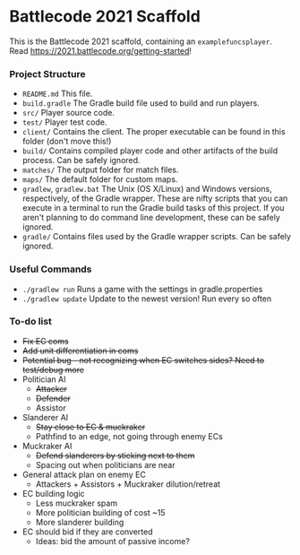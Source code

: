 # Battlecode 2021 Scaffold

This is the Battlecode 2021 scaffold, containing an `examplefuncsplayer`. Read https://2021.battlecode.org/getting-started!

### Project Structure

- `README.md`
    This file.
- `build.gradle`
    The Gradle build file used to build and run players.
- `src/`
    Player source code.
- `test/`
    Player test code.
- `client/`
    Contains the client. The proper executable can be found in this folder (don't move this!)
- `build/`
    Contains compiled player code and other artifacts of the build process. Can be safely ignored.
- `matches/`
    The output folder for match files.
- `maps/`
    The default folder for custom maps.
- `gradlew`, `gradlew.bat`
    The Unix (OS X/Linux) and Windows versions, respectively, of the Gradle wrapper. These are nifty scripts that you can execute in a terminal to run the Gradle build tasks of this project. If you aren't planning to do command line development, these can be safely ignored.
- `gradle/`
    Contains files used by the Gradle wrapper scripts. Can be safely ignored.


### Useful Commands

- `./gradlew run`
    Runs a game with the settings in gradle.properties
- `./gradlew update`
    Update to the newest version! Run every so often


### To-do list

- ~~Fix EC coms~~
- ~~Add unit differentiation in coms~~
- ~~Potential bug - not recognizing when EC switches sides? Need to test/debug more~~
- Politician AI
    - ~~Attacker~~
    - ~~Defender~~
    - Assistor
- Slanderer AI
    - ~~Stay close to EC & muckraker~~
    - Pathfind to an edge, not going through enemy ECs
- Muckraker AI
    - ~~Defend slanderers by sticking next to them~~
    - Spacing out when politicians are near
- General attack plan on enemy EC
    - Attackers + Assistors + Muckraker dilution/retreat
- EC building logic
    - Less muckraker spam
    - More politician building of cost ~15
    - More slanderer building
- EC should bid if they are converted
    - Ideas: bid the amount of passive income?